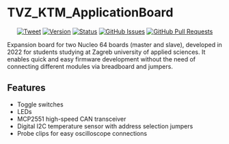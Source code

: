 # TVZ_KTM_ApplicationBoard
 
<div align="center">
 
[![Tweet](https://img.shields.io/twitter/url/https/shields.io.svg?style=social)](https://twitter.com/intent/tweet?text=%F0%9F%93%A2%20Various%20README%20templates%20and%20tips%20on%20writing%20high-quality%20documentation%20that%20people%20want%20to%20read.&url=https://github.com/kylelobo/The-Documentation-Compendium)
[![Version](https://img.shields.io/github/v/release/jkordek1/TVZ_KTM_ApplicationBoard)](https://github.com/jkordek1/TVZ_KTM_ApplicationBoard/releases/tag/Initial)
[![Status](https://img.shields.io/badge/status-active-success.svg)]()
[![GitHub Issues](https://img.shields.io/github/issues/jkordek1/TVZ_KTM_ApplicationBoard)](https://github.com/jkordek1/TVZ_KTM_ApplicationBoard/issues)
[![GitHub Pull Requests](https://img.shields.io/github/issues-pr/jkordek1/TVZ_KTM_ApplicationBoard)](https://github.com/jkordek1/TVZ_KTM_ApplicationBoard/pulls)
 
 </div>

Expansion board for two Nucleo 64 boards (master and slave), developed in 2022 for students studying at Zagreb university of applied sciences.
It enables quick and easy firmware development without the need of connecting different modules via breadboard and jumpers.
 
 ## Features
 - Toggle switches
 - LEDs
 - MCP2551 high-speed CAN transceiver
 - Digital I2C temperature sensor with address selection jumpers
 - Probe clips for easy oscilloscope connections
 
